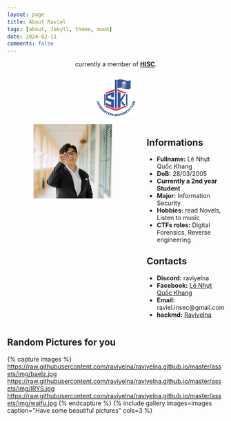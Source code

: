 ```yaml
---
layout: page
title: About Raviel
tags: [about, Jekyll, theme, moon]
date: 2024-02-11
comments: false
---
```


<center>currently a member of <a href="https://www.facebook.com/hisc.fit.hcmute.edu.vn/"><b>HISC</b></a>.</center>
<p align="center">
  <img src="/assets/img/logo_HISC.jpg" alt="Centered HISC logo" width="100">
</p>

 <div style="display: flex; align-items: flex-start;">

  <!-- Left side image -->
  <div class="responsive-image-container">
    <img src="/assets/img/real_pic.jpg" alt="not a deep fake one lmao" class="responsive-image">
</div>

<style>
    .responsive-image-container {
        display: flex;
        justify-content: center;
        flex: 0 1 auto;
        padding-right: 20px;
    }

    .responsive-image {
        max-width: 60%;
        height: auto;
        display: block;
    }

    @media (max-width: 500px) {
        .responsive-image-container {
            padding-right: 10px; /* Adjust padding for smaller screens */
        }

        .responsive-image {
            max-width: 90%; /* Reduce the image size slightly for smaller screens */
        }
    }

    @media (max-width: 480px) {
        .responsive-image-container {
            padding-right: 5px; /* Further reduce padding for very small screens */
        }

        .responsive-image {
            max-width: 80%; /* Further reduce the image size for very small screens */
        }
    }
</style>


  <!-- Right side text -->
  <div style="flex: 1;">

  <h2>Informations</h2>
  <ul>
    <li><strong>Fullname:</strong> Lê Nhựt Quốc Khang</li>
    <li><strong>DoB:</strong> 28/03/2005</li>
    <li><strong>Currently a 2nd year Student</strong></li>
    <li><strong>Major:</strong> Information Security</li>
    <li><strong>Hobbies:</strong> read Novels, Listen to music</li>
    <li><strong>CTFs roles:</strong> Digital Forensics, Reverse engineering</li>
  </ul>

  <h2>Contacts</h2>
  <ul>
    <li><strong>Discord:</strong> raviyelna</li>
    <li><strong>Facebook:</strong> <a href="https://www.facebook.com/Kann.Raviel">Lê Nhựt Quốc Khang</a></li>
    <li><strong>Email:</strong> raviel.insec@gmail.com</li>
    <li><strong>hackmd:</strong> <a href="https://hackmd.io/@Raviyelna">Raviyelna</a></li>
  </ul>

  </div> <!-- End of right-side text div -->

</div> <!-- End of flex container div -->

## Random Pictures for you

{% capture images %}
https://raw.githubusercontent.com/raviyelna/raviyelna.github.io/master/assets/img/baelz.jpg
https://raw.githubusercontent.com/raviyelna/raviyelna.github.io/master/assets/img/IRYS.jpg
https://raw.githubusercontent.com/raviyelna/raviyelna.github.io/master/assets/img/waifu.jpg
{% endcapture %} 
{% include gallery images=images caption="Have some beautiful pictures" cols=3 %}

